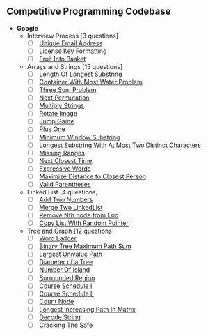 Competitive Programming Codebase
----------------------------------

* **Google** 
    * Interview Process [3 questions]
        - [ ]    &nbsp;<a href="src/main/com/sumit/coding/google/InterviewProcess/UniqueEmailAddressProblem.java">Unique Email Address</a>
        - [ ]    &nbsp;<a href="src/main/com/sumit/coding/google/InterviewProcess/LicenseKeyFormattingProblem.java">License Key Formatting</a>
        - [ ]    &nbsp;<a href="src/main/com/sumit/coding/google/InterviewProcess/FruitIntoBasketProblem.java">Fruit Into Basket</a>
    * Arrays and Strings [15 questions]
        - [ ]    &nbsp;<a href="src/main/com/sumit/coding/google/arraysAndStrings/LengthOfLongestSubstringProblem.java">Length Of Longest Substring</a>
        - [ ]    &nbsp;<a href="src/main/com/sumit/coding/google/arraysAndStrings/ContainerWithMostWaterProblem.java">Container With Most Water Problem</a>
        - [ ]    &nbsp;<a href="src/main/com/sumit/coding/google/arraysAndStrings/ThreeSumProblem.java">Three Sum Problem</a>
        - [ ]    &nbsp;<a href="src/main/com/sumit/coding/google/arraysAndStrings/NextPermutationProblem.java">Next Permutation</a>
        - [ ]    &nbsp;<a href="src/main/com/sumit/coding/google/arraysAndStrings/MultiplyStringsProblem.java">Multiply Strings</a>
        - [ ]    &nbsp;<a href="src/main/com/sumit/coding/google/arraysAndStrings/RotateImageProblem.java">Rotate Image</a>
        - [ ]    &nbsp;<a href="src/main/com/sumit/coding/google/arraysAndStrings/JumpGameProblem.java">Jump Game</a>
        - [ ]    &nbsp;<a href="src/main/com/sumit/coding/google/arraysAndStrings/PlusOneProblem.java">Plus One</a>
        - [ ]    &nbsp;<a href="src/main/com/sumit/coding/google/arraysAndStrings/MinimumWindowSubstringProblem.java">Minimum Window Substring</a>
        - [ ]    &nbsp;<a href="src/main/com/sumit/coding/google/arraysAndStrings/LongestSubstringWithAtMostTwoDistinctCharactersProblem.java">Longest Substring With At Most Two Distinct Characters</a>
        - [ ]    &nbsp;<a href="src/main/com/sumit/coding/google/arraysAndStrings/MissingRangesProblem.java">Missing Ranges</a>
        - [ ]    &nbsp;<a href="src/main/com/sumit/coding/google/arraysAndStrings/NextClosestTimeProblem.java">Next Closest Time</a>
        - [ ]    &nbsp;<a href="src/main/com/sumit/coding/google/arraysAndStrings/ExpressiveWordsProblem.java">Expressive Words</a>
        - [ ]    &nbsp;<a href="src/main/com/sumit/coding/google/arraysAndStrings/MaximizeDistanceToClosestPersonProblem.java">Maximize Distance to Closest Person</a>
        - [ ]    &nbsp;<a href="src/main/com/sumit/coding/google/arraysAndStrings/ValidParenthesesProblem.java">Valid Parentheses</a>
    * Linked List [4 questions]
        - [ ]    &nbsp;<a href="src/main/com/sumit/coding/google/LinkedList/AddTwoNumbers.java">Add Two Numbers</a>
        - [ ]    &nbsp;<a href="src/main/com/sumit/coding/google/LinkedList/MergeTwoListProblem.java">Merge Two LinkedList</a>
        - [ ]    &nbsp;<a href="src/main/com/sumit/coding/google/LinkedList/RemoveNthNodeFromEnd.java">Remove Nth node from End</a>
        - [ ]    &nbsp;<a href="src/main/com/sumit/coding/google/LinkedList/CopyListWithRandomPointerProblem.java">Copy List With Random Pointer</a>
    * Tree and Graph [12 questions]
        - [ ]    &nbsp;<a href="src/main/com/sumit/coding/google/treeAndGraph/WordLadderProblem.java">Word Ladder</a>
        - [ ]    &nbsp;<a href="src/main/com/sumit/coding/google/treeAndGraph/BinaryTreeMaximumPathSumProblem.java">Binary Tree Maximum Path Sum</a>
        - [ ]    &nbsp;<a href="src/main/com/sumit/coding/google/treeAndGraph/LargestUnivaluePathProblem.java">Largest Univalue Path</a>
        - [ ]    &nbsp;<a href="src/main/com/sumit/coding/google/treeAndGraph/DiameterOfTreeProblem.java">Diameter of a Tree</a>
        - [ ]    &nbsp;<a href="src/main/com/sumit/coding/google/treeAndGraph/NumberOfIslandProblem.java">Number Of Island</a>
        - [ ]    &nbsp;<a href="src/main/com/sumit/coding/google/treeAndGraph/SurroundedRegionProblem.java">Surrounded Region</a>
        - [ ]    &nbsp;<a href="src/main/com/sumit/coding/google/treeAndGraph/CourseScheduleI.java">Course Schedule I</a>
        - [ ]    &nbsp;<a href="src/main/com/sumit/coding/google/treeAndGraph/CourseScheduleII.java">Course Schedule II</a>
        - [ ]    &nbsp;<a href="src/main/com/sumit/coding/google/treeAndGraph/CountNodeProblem.java">Count Node</a>
        - [ ]    &nbsp;<a href="src/main/com/sumit/coding/google/treeAndGraph/LongestIncreasingPathInMatrixProblem.java">Longest Increasing Path In Matrix</a>
        - [ ]    &nbsp;<a href="src/main/com/sumit/coding/google/treeAndGraph/DecodeStringProblem.java">Decode String</a>
        - [ ]    &nbsp;<a href="src/main/com/sumit/coding/google/treeAndGraph/CrackingTheSafeProblem.java">Cracking The Safe</a>
